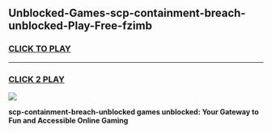 
## Unblocked-Games-scp-containment-breach-unblocked-Play-Free-fzimb
<h3>
<a href="https://premium76.site?title=scp-containment-breach-unblocked&ref=23A">CLICK TO PLAY</a></h3>
<hr>

<h3>
<a href="https://premium76.site?title=scp-containment-breach-unblocked&ref=23A">CLICK 2 PLAY</a>
  
</h3>

<a href="https://premium76.site?title=scp-containment-breach-unblocked&ref=23A"><img src="https://clearcache.store/games.png"></a>


**scp-containment-breach-unblocked games unblocked: Your Gateway to Fun and Accessible Online Gaming**
